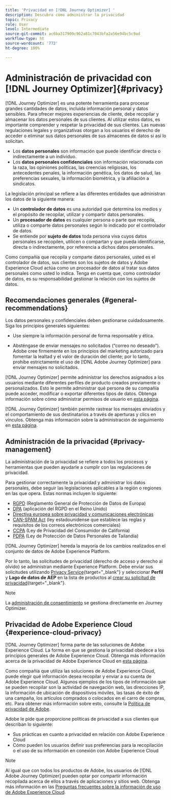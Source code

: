 ```yaml
---
title: 'Privacidad en [!DNL Journey Optimizer] '
description: Descubra cómo administrar la privacidad
topic: Privacy
role: User
level: Intermediate
source-git-commit: ac6ba317909c962a81c7043bfa2a56e94bc5c9ad
workflow-type: ht
source-wordcount: '772'
ht-degree: 100%

---
```



# Administración de privacidad con [!DNL Journey Optimizer]{#privacy}

[!DNL Journey Optimizer] es una potente herramienta para procesar grandes cantidades de datos, incluida información personal y datos sensibles. Para ofrecer mejores experiencias de cliente, debe recopilar y almacenar los datos personales de sus clientes. Al utilizar estos datos, es importante comprender y respetar la privacidad de sus clientes. Las nuevas regulaciones legales y organizativas otorgan a los usuarios el derecho de acceder o eliminar sus datos personales de sus almacenes de datos si así lo solicitan.

* Los **datos personales** son información que puede identificar directa o indirectamente a un individuo.
* Los **datos personales confidenciales** son información relacionada con la raza, las opiniones políticas, las creencias religiosas, los antecedentes penales, la información genética, los datos de salud, las preferencias sexuales, la información biométrica, y la afiliación a sindicatos.

La legislación principal se refiere a las diferentes entidades que administran los datos de la siguiente manera:

* Un **controlador de datos** es una autoridad que determina los medios y el propósito de recopilar, utilizar y compartir datos personales.
* Un **procesador de datos** es cualquier persona o parte que recopila, utiliza o comparte datos personales según lo indicado por el controlador de datos.
* Se entiende por **sujeto de datos** toda persona viva cuyos datos personales se recopilen, utilicen o compartan y que pueda identificarse, directa o indirectamente, por referencia a dichos datos personales.

Como compañía que recopila y comparte datos personales, usted es el controlador de datos, sus clientes son los sujetos de datos y Adobe Experience Cloud actúa como un procesador de datos al tratar sus datos personales como usted lo indica. Tenga en cuenta que, como controlador de datos, es su responsabilidad gestionar la relación con los sujetos de datos.

## Recomendaciones generales {#general-recommendations}

Los datos personales y confidenciales deben gestionarse cuidadosamente. Siga los principios generales siguientes:

* Use siempre la información personal de forma responsable y ética.

* Absténgase de enviar mensajes no solicitados (“correo no deseado”). Adobe cree firmemente en los principios del marketing autorizado para fomentar la lealtad y el valor de duración del cliente; por lo tanto, prohíbe estrictamente el uso de [!DNL Adobe Journey Optimizer] para enviar mensajes no solicitados.

[!DNL Journey Optimizer] permite administrar los derechos asignados a los usuarios mediante diferentes perfiles de producto creados previamente o personalizados. Esto le permite administrar qué persona de su compañía puede acceder, modificar o exportar diferentes tipos de datos. Obtenga información sobre cómo administrar permisos de usuario en [esta página](administration/permissions.md).

[!DNL Journey Optimizer] también permite rastrear los mensajes enviados y el comportamiento de sus destinatarios a través de aperturas y clics en vínculos. Obtenga más información sobre la administración de seguimiento en [esta página](message-tracking.md).

## Administración de la privacidad {#privacy-management}

La administración de la privacidad se refiere a todos los procesos y herramientas que pueden ayudarle a cumplir con las regulaciones de privacidad.

Para gestionar correctamente la privacidad y administrar los datos personales, debe seguir las legislaciones aplicables a la región o regiones en las que opera. Estas normas incluyen lo siguiente:

* [RGPD](https://ec.europa.eu/info/law/law-topic/data-protection/reform/what-does-general-data-protection-regulation-gdpr-govern_en) (Reglamento General de Protección de Datos de Europa)
* [DPA](https://www.gov.uk/data-protection) (aplicación del RGPD en el Reino Unido)
* [Directiva europea sobre privacidad y comunicaciones electrónicas](https://eur-lex.europa.eu/legal-content/EN/TXT/?uri=CELEX:02002L0058-20091219)
* [CAN-SPAM Act](https://www.ftc.gov/tips-advice/business-center/guidance/can-spam-act-compliance-guide-business) (ley estadounidense que establece las reglas y requisitos de los correos electrónicos comerciales)
* [CCPA](https://leginfo.legislature.ca.gov/faces/codes_displayText.xhtml?lawCode=CIV&amp;division=3.&amp;title=1.81.5.&amp;part=4.&amp;chapter=&amp;article=) (Ley de Privacidad del Consumidor de California)
* [PDPA](https://secureprivacy.ai/thailand-pdpa-summary-what-businesses-need-to-know/) (Ley de Protección de Datos Personales de Tailandia)

[!DNL Journey Optimizer] hereda la mayoría de los cambios realizados en el conjunto de datos de Adobe Experience Platform.

Por lo tanto, las solicitudes de privacidad (derecho de acceso y derecho al olvido) se administran mediante Experience Platform. Debe enviar sus solicitudes utilizando [Privacy Service](https://experienceleague.adobe.com/docs/experience-platform/privacy/home.html?lang=es){target=&quot;_blank&quot;} y seleccionar **Perfil** y **Lago de datos de AEP** en la lista de productos al [crear su solicitud de privacidad](https://experienceleague.adobe.com/docs/experience-platform/privacy/ui/user-guide.html?lang=es#request-builder){target=&quot;_blank&quot;}. <!--https://experienceleague.adobe.com/docs/experience-platform/privacy/home.html).-->

>[!NOTE]
>
>La [administración de consentimiento](../../help/using/consent.md) se gestiona directamente en Journey Optimizer.

## Privacidad de Adobe Experience Cloud {#experience-cloud-privacy}

[!DNL Journey Optimizer] forma parte de las soluciones de Adobe Experience Cloud. La forma en que se gestiona la privacidad obedece a los principios generales de Adobe Experience Cloud. Obtenga más información acerca de la privacidad de Adobe Experience Cloud en [esta página](https://www.adobe.com/es/privacy/marketing-cloud.html).

Como compañía que utiliza las soluciones de Adobe Experience Cloud, puede elegir qué información desea recopilar y enviar a su cuenta de Adobe Experience Cloud. Algunos ejemplos de los tipos de información que se pueden recopilar son la actividad de navegación web, las direcciones IP, la información de ubicación de dispositivos móviles, las tasas de éxito de una campaña, los artículos comprados o colocados en el carro de compras, etc. Para obtener más información sobre esto, consulte la [Política de privacidad de Adobe](https://www.adobe.com/es/privacy/policy.html).

Adobe le pide que proporcione políticas de privacidad a sus clientes que describan lo siguiente:

* Sus prácticas en cuanto a privacidad en relación con Adobe Experience Cloud
* Cómo pueden los usuarios definir sus preferencias para la recopilación o el uso de su información en conexión con Adobe Experience Cloud

>[!NOTE]
>
>Al igual que con todos los productos de Adobe, los usuarios de [!DNL Adobe Journey Optimizer] pueden optar por compartir información recopilada acerca de ellos a través de aplicaciones y sitios web. Obtenga más información en las [Preguntas frecuentes sobre la información de uso de Adobe Experience Cloud](https://www.adobe.com/es/privacy/experience-cloud-usage-info-faq.html).

<!--Because Journey Optimizer integrates with Adobe Experience Platform, where audiences are transferred from one system to another, you need to pay extra care to personal data protection.-->
